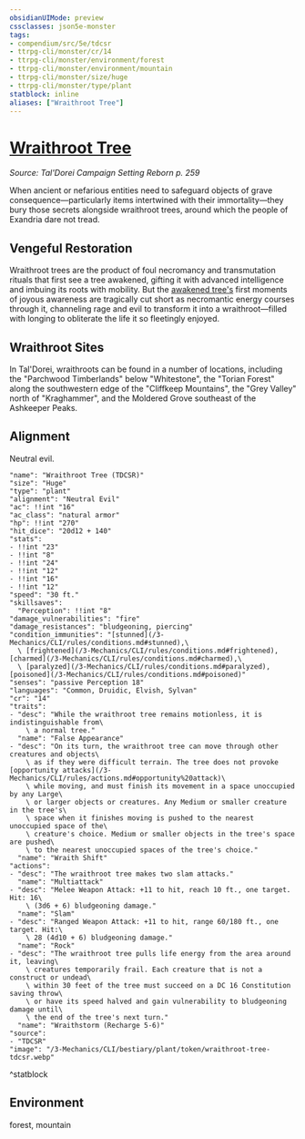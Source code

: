 ```yaml
---
obsidianUIMode: preview
cssclasses: json5e-monster
tags:
- compendium/src/5e/tdcsr
- ttrpg-cli/monster/cr/14
- ttrpg-cli/monster/environment/forest
- ttrpg-cli/monster/environment/mountain
- ttrpg-cli/monster/size/huge
- ttrpg-cli/monster/type/plant
statblock: inline
aliases: ["Wraithroot Tree"]
---
```

# [Wraithroot Tree](3-Mechanics\CLI\bestiary\plant/wraithroot-tree-tdcsr.md)
*Source: Tal'Dorei Campaign Setting Reborn p. 259*  

When ancient or nefarious entities need to safeguard objects of grave consequence—particularly items intertwined with their immortality—they bury those secrets alongside wraithroot trees, around which the people of Exandria dare not tread.

## Vengeful Restoration

Wraithroot trees are the product of foul necromancy and transmutation rituals that first see a tree awakened, gifting it with advanced intelligence and imbuing its roots with mobility. But the [awakened tree's](/3-Mechanics/CLI/bestiary/plant/awakened-tree.md) first moments of joyous awareness are tragically cut short as necromantic energy courses through it, channeling rage and evil to transform it into a wraithroot—filled with longing to obliterate the life it so fleetingly enjoyed.

## Wraithroot Sites

In Tal'Dorei, wraithroots can be found in a number of locations, including the "Parchwood Timberlands" below "Whitestone", the "Torian Forest" along the southwestern edge of the "Cliffkeep Mountains", the "Grey Valley" north of "Kraghammer", and the Moldered Grove southeast of the Ashkeeper Peaks.

## Alignment

Neutral evil.

```statblock
"name": "Wraithroot Tree (TDCSR)"
"size": "Huge"
"type": "plant"
"alignment": "Neutral Evil"
"ac": !!int "16"
"ac_class": "natural armor"
"hp": !!int "270"
"hit_dice": "20d12 + 140"
"stats":
- !!int "23"
- !!int "8"
- !!int "24"
- !!int "12"
- !!int "16"
- !!int "12"
"speed": "30 ft."
"skillsaves":
  "Perception": !!int "8"
"damage_vulnerabilities": "fire"
"damage_resistances": "bludgeoning, piercing"
"condition_immunities": "[stunned](/3-Mechanics/CLI/rules/conditions.md#stunned),\
  \ [frightened](/3-Mechanics/CLI/rules/conditions.md#frightened), [charmed](/3-Mechanics/CLI/rules/conditions.md#charmed),\
  \ [paralyzed](/3-Mechanics/CLI/rules/conditions.md#paralyzed), [poisoned](/3-Mechanics/CLI/rules/conditions.md#poisoned)"
"senses": "passive Perception 18"
"languages": "Common, Druidic, Elvish, Sylvan"
"cr": "14"
"traits":
- "desc": "While the wraithroot tree remains motionless, it is indistinguishable from\
    \ a normal tree."
  "name": "False Appearance"
- "desc": "On its turn, the wraithroot tree can move through other creatures and objects\
    \ as if they were difficult terrain. The tree does not provoke [opportunity attacks](/3-Mechanics/CLI/rules/actions.md#opportunity%20attack)\
    \ while moving, and must finish its movement in a space unoccupied by any Large\
    \ or larger objects or creatures. Any Medium or smaller creature in the tree's\
    \ space when it finishes moving is pushed to the nearest unoccupied space of the\
    \ creature's choice. Medium or smaller objects in the tree's space are pushed\
    \ to the nearest unoccupied spaces of the tree's choice."
  "name": "Wraith Shift"
"actions":
- "desc": "The wraithroot tree makes two slam attacks."
  "name": "Multiattack"
- "desc": "Melee Weapon Attack: +11 to hit, reach 10 ft., one target. Hit: 16\
    \ (3d6 + 6) bludgeoning damage."
  "name": "Slam"
- "desc": "Ranged Weapon Attack: +11 to hit, range 60/180 ft., one target. Hit:\
    \ 28 (4d10 + 6) bludgeoning damage."
  "name": "Rock"
- "desc": "The wraithroot tree pulls life energy from the area around it, leaving\
    \ creatures temporarily frail. Each creature that is not a construct or undead\
    \ within 30 feet of the tree must succeed on a DC 16 Constitution saving throw\
    \ or have its speed halved and gain vulnerability to bludgeoning damage until\
    \ the end of the tree's next turn."
  "name": "Wraithstorm (Recharge 5-6)"
"source":
- "TDCSR"
"image": "/3-Mechanics/CLI/bestiary/plant/token/wraithroot-tree-tdcsr.webp"
```
^statblock

## Environment

forest, mountain